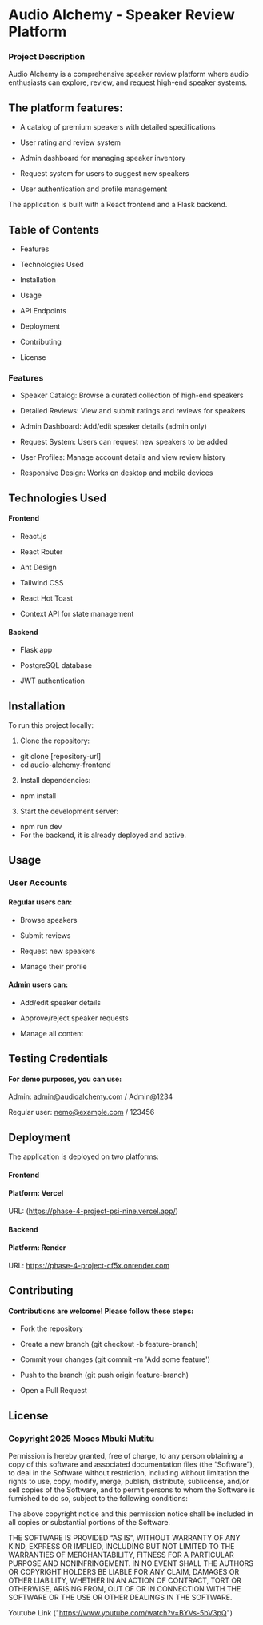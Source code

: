 # Audio Alchemy - Speaker Review Platform

### Project Description

Audio Alchemy is a comprehensive speaker review platform where audio enthusiasts can explore, review, and request high-end speaker systems.

## The platform features:

- A catalog of premium speakers with detailed specifications

- User rating and review system

- Admin dashboard for managing speaker inventory

- Request system for users to suggest new speakers

- User authentication and profile management

The application is built with a React frontend and a Flask backend.

## Table of Contents

- Features

- Technologies Used

- Installation

- Usage

- API Endpoints

- Deployment

- Contributing

- License

### Features

- Speaker Catalog: Browse a curated collection of high-end speakers

- Detailed Reviews: View and submit ratings and reviews for speakers

- Admin Dashboard: Add/edit speaker details (admin only)

- Request System: Users can request new speakers to be added

- User Profiles: Manage account details and view review history

- Responsive Design: Works on desktop and mobile devices

## Technologies Used

#### Frontend

- React.js

- React Router

- Ant Design

- Tailwind CSS

- React Hot Toast

- Context API for state management

#### Backend

- Flask app

- PostgreSQL database

- JWT authentication

## Installation

To run this project locally:

1. Clone the repository:

- git clone [repository-url]
- cd audio-alchemy-frontend

2. Install dependencies:

- npm install

3. Start the development server:

- npm run dev
- For the backend, it is already deployed and active.

## Usage

### User Accounts

#### Regular users can:

- Browse speakers

- Submit reviews

- Request new speakers

- Manage their profile

#### Admin users can:

- Add/edit speaker details

- Approve/reject speaker requests

- Manage all content

## Testing Credentials

#### For demo purposes, you can use:

Admin: admin@audioalchemy.com / Admin@1234

Regular user: nemo@example.com / 123456

## Deployment

The application is deployed on two platforms:

#### Frontend

#### Platform: Vercel

URL: (https://phase-4-project-psi-nine.vercel.app/)

#### Backend

#### Platform: Render

URL: https://phase-4-project-cf5x.onrender.com

## Contributing

#### Contributions are welcome! Please follow these steps:

- Fork the repository

- Create a new branch (git checkout -b feature-branch)

- Commit your changes (git commit -m 'Add some feature')

- Push to the branch (git push origin feature-branch)

- Open a Pull Request

## License

### Copyright 2025 Moses Mbuki Mutitu

Permission is hereby granted, free of charge, to any person obtaining a copy of this software and associated documentation files (the “Software”), to deal in the Software without restriction, including without limitation the rights to use, copy, modify, merge, publish, distribute, sublicense, and/or sell copies of the Software, and to permit persons to whom the Software is furnished to do so, subject to the following conditions:

The above copyright notice and this permission notice shall be included in all copies or substantial portions of the Software.

THE SOFTWARE IS PROVIDED “AS IS”, WITHOUT WARRANTY OF ANY KIND, EXPRESS OR IMPLIED, INCLUDING BUT NOT LIMITED TO THE WARRANTIES OF MERCHANTABILITY, FITNESS FOR A PARTICULAR PURPOSE AND NONINFRINGEMENT. IN NO EVENT SHALL THE AUTHORS OR COPYRIGHT HOLDERS BE LIABLE FOR ANY CLAIM, DAMAGES OR OTHER LIABILITY, WHETHER IN AN ACTION OF CONTRACT, TORT OR OTHERWISE, ARISING FROM, OUT OF OR IN CONNECTION WITH THE SOFTWARE OR THE USE OR OTHER DEALINGS IN THE SOFTWARE.


Youtube Link 
("https://www.youtube.com/watch?v=BYVs-5bV3pQ")
